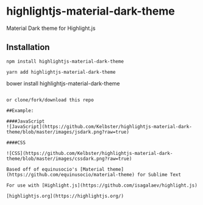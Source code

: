 # highlightjs-material-dark-theme
Material Dark theme for Highlight.js

## Installation
```
npm install highlightjs-material-dark-theme
```

```
yarn add highlightjs-material-dark-theme

```
bower install highlightjs-material-dark-theme
```

or clone/fork/download this repo

##Example:

####JavaScript
![JavaScript](https://github.com/Kelbster/highlightjs-material-dark-theme/blob/master/images/jsdark.png?raw=true)

####CSS

![CSS](https://github.com/Kelbster/highlightjs-material-dark-theme/blob/master/images/cssdark.png?raw=true)

Based off of equinusocio's [Material theme](https://github.com/equinusocio/material-theme) for Sublime Text

For use with [Highlight.js](https://github.com/isagalaev/highlight.js)

[highlightjs.org](https://highlightjs.org/)
